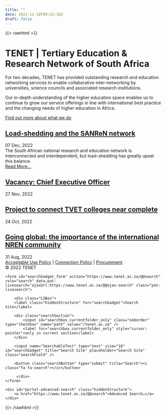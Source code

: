 ```yaml
---
title: ""
date: 2022-11-18T09:42:39Z
draft: false
---
```


{{< rawhtml >}}

<div id="mainContent">
		<div class="container">
			<div class="row">
				<div class="col">
					<h1 class="documentFirstHeading">TENET | Tertiary Education &amp; Research Network of South Africa</h1>
					<div class="documentDescription">For two decades, TENET has provided outstanding research and education networking services to enable collaborative inter-networking by universities, science councils and associated research institutions.</div>
					<div id="content-core">
    <p>Our in-depth understanding of the higher education space enables us to continue to grow our service offerings in line with international best practice and the changing needs of higher education in Africa.</p>
<p><a class="btn btn-primary" href="https://www.tenet.ac.za/find-out-more-about/our-services">Find out more about what we do</a></p>
  </div>
				</div>
			</div>
		</div>
	</div>
<div id="news">
		<div class="container">
			<div class="row first-news-item"><div class="col">
    			            <div class="news-item">
    			                <div class="row">
                                    <div class="col-12 col-lg-6">
                                        <div class="d-lg-none tileImage">
                                            <a href="https://www.tenet.ac.za/news/load-shedding-and-the-sanren-network" style="background-image: url(https://www.tenet.ac.za/news/load-shedding-and-the-sanren-network/@@images/image);" title="Load-shedding and the SANReN network"></a>
                                        </div>
                                        <h2 class="tileHeadline">
            <a class="summary url" href="https://www.tenet.ac.za/news/load-shedding-and-the-sanren-network" title="News Item">Load-shedding and the SANReN network</a>
          </h2>
                                        <div class="tilePublication">
            <span class="tileEffective">07 Dec, 2022</span>
          </div>
                                        <div class="d-none d-lg-block"><div class="tileBody">
            <span class="description">The South African national research and education network is interconnected and interdependent, but load-shedding has greatly upset this balance.</span>
          </div></div>
                                        <div class="d-none d-lg-block"><div class="tileFooter">
            <a href="https://www.tenet.ac.za/news/load-shedding-and-the-sanren-network" class="btn btn-danger">Read More…</a>
          </div></div>
                                    </div>
                                    <div class="d-none d-lg-block col-lg-6 largeTile">
                                        <div class="tileImage">
                                            <a href="https://www.tenet.ac.za/news/load-shedding-and-the-sanren-network" style="background-image: url(https://www.tenet.ac.za/news/load-shedding-and-the-sanren-network/@@images/image);" title="Load-shedding and the SANReN network"></a>
                                        </div>
                                    </div>
                                </div>
                            </div>
                        </div></div>
			<div class="row news-items"><div class="col-12 col-lg-4">
                            <div class="news-item">
                                <!--   <div class="tileImage"><xsl:copy-of select="div[@class='tileImage']/a"/></div>  -->
                                <div class="tileImage">
                                    <a href="https://www.tenet.ac.za/news/2022-vacancy-ceo" style="background-image: url(https://www.tenet.ac.za/news/2022-vacancy-ceo/@@images/image/preview);" title="Vacancy: Chief Executive Officer"></a>
                                </div>
                                <h2 class="tileHeadline">
            <a class="summary url" href="https://www.tenet.ac.za/news/2022-vacancy-ceo" title="News Item" style="height: 150.188px;">Vacancy: Chief Executive Officer</a>
          </h2>
                                <div class="tilePublication">
            <span class="tileEffective">27 Nov, 2022</span>
          </div>
                            </div>
                        </div><div class="col-12 col-lg-4">
                            <div class="news-item">
                                <!--   <div class="tileImage"><xsl:copy-of select="div[@class='tileImage']/a"/></div>  -->
                                <div class="tileImage">
                                    <a href="https://www.tenet.ac.za/news/project-to-connect-tvet-colleges-near-complete" style="background-image: url(https://www.tenet.ac.za/news/project-to-connect-tvet-colleges-near-complete/@@images/image/preview);" title="Project to connect TVET colleges near complete"></a>
                                </div>
                                <h2 class="tileHeadline">
            <a class="summary url" href="https://www.tenet.ac.za/news/project-to-connect-tvet-colleges-near-complete" title="News Item" style="height: 150.188px;">Project to connect TVET colleges near complete</a>
          </h2>
                                <div class="tilePublication">
            <span class="tileEffective">24 Oct, 2022</span>
          </div>
                            </div>
                        </div><div class="col-12 col-lg-4">
                            <div class="news-item">
                                <!--   <div class="tileImage"><xsl:copy-of select="div[@class='tileImage']/a"/></div>  -->
                                <div class="tileImage">
                                    <a href="https://www.tenet.ac.za/news/going-global-the-importance-of-the-international-nren-community" style="background-image: url(https://www.tenet.ac.za/news/going-global-the-importance-of-the-international-nren-community/@@images/image/preview);" title="Going global: the importance of the international NREN community"></a>
                                </div>
                                <h2 class="tileHeadline">
            <a class="summary url" href="https://www.tenet.ac.za/news/going-global-the-importance-of-the-international-nren-community" title="News Item" style="height: 150.188px;">Going global: the importance of the international NREN community</a>
          </h2>
                                <div class="tilePublication">
            <span class="tileEffective">31 Aug, 2022</span>
          </div>
                            </div>
                        </div></div>
		</div>
	</div>
<div id="footerContainer">
		<div class="container">
			<div class="row">
				<div class="col-12 col-lg-8">
					<a href="/downloads/acceptable-use-policy" target="_blank">Acceptable Use Policy</a>
					|  <a href="/downloads/connection-policy" target="_blank">Connection Policy</a>
					|  <a href="/procurement" target="_blank">Procurement</a>
					<br /><span class="copyright">© <span id="copyright-year">2022</span> TENET</span>
				</div>
				<div class="col-12 col-lg-4">
                    <div id="portal-searchbox">

    <form id="searchGadget_form" action="https://www.tenet.ac.za/@@search" role="search" data-pat-livesearch="ajaxUrl:https://www.tenet.ac.za/@@ajax-search" class="pat-livesearch">

        <div class="LSBox">
        <label class="hiddenStructure" for="searchGadget">Search Site</label>
             
        <div class="searchSection">
            <input id="searchbox_currentfolder_only" class="noborder" type="checkbox" name="path" value="/tenet.ac.za" />
            <label for="searchbox_currentfolder_only" style="cursor: pointer">only in current section</label>
        </div>
             
        <input name="SearchableText" type="text" size="18" id="searchGadget" title="Search Site" placeholder="Search Site" class="searchField" />

        <button class="searchButton" type="submit" title="Search"><i class="fa fa-search"></i></button>

         </div>
    </form>

    <div id="portal-advanced-search" class="hiddenStructure">
        <a href="https://www.tenet.ac.za/@@search">Advanced Search…</a>
    </div>

</div>
				</div>
			</div>
		</div>
	</div>
{{< /rawhtml >}}
